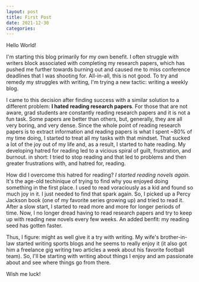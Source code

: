 ```yaml
---
layout: post
title: First Post
date: 2021-12-30
categories:
---
```

Hello World!

I'm starting this blog primarily for my own benefit. I often struggle with writers block associated with completing my research papers, which has pushed me further towards burning out and caused me to miss conference deadlines that I was shooting for. All-in-all, this is not good. To try and remedy my struggles with writing, I'm trying a new tactic: writing a weekly blog. 

I came to this decision after finding success with a similar solution to a different problem: __I hated reading research papers__. For those that are not aware, grad students are constantly reading research papers and it is not a fun task. Some papers are better than others, but, generally, they are all very boring, and very dense. Since the whole point of reading research papers is to extract information and reading papers is what I spent ~80% of my time doing, I started to treat all my tasks with that mindset. That sucked a lot of the joy out of my life and, as a result, I started to hate reading. My developing hatred for reading led to a vicious spiral of guilt, frustration, and burnout. in short: I tried to stop reading and that led to problems and then greater frustrations with, and hatred for, reading. 

How did I overcome this hatred for reading? _I started reading novels again._ It's the age-old techinique of trying to find why you enjoyed doing something in the first place. I used to read voraciously as a kid and found so much joy in it. I just needed to find that spark again. So, I picked up a Percy Jackson book (one of my favorite series growing up) and tried to read it. After a slow start, I started to read more and more for longer periods of time. Now, I no longer dread having to read research papers and try to keep up with reading new novels every few weeks. An added benfit: my reading seed has gotten faster. 

Thus, I figure: might as well give it a try with writing. My wife's brother-in-law started writing sports blogs and he seems to really enjoy it (it also got him a freelance gig writing two articles a week about his favorite football team). So, I'll be starting with writing about things I enjoy and am passionate about and see where things go from there.

Wish me luck!

